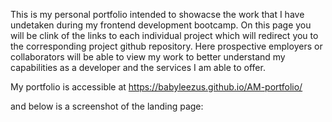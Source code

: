 This is my personal portfolio intended to showacse the work that I have undetaken during my frontend development bootcamp. 
On this page you will be clink of the links to each individual project which will redirect you to the corresponding project github repository. Here prospective employers or collaborators will be able to view my work to better understand my capabilities as a developer and the services I am able to offer. 

My portfolio is accessible at 
https://babyleezus.github.io/AM-portfolio/

and below is a screenshot of the landing page:
